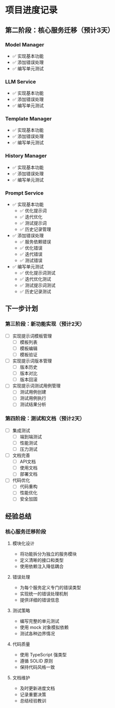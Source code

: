 # 项目进度记录

## 第二阶段：核心服务迁移（预计3天）

### Model Manager
- ✅ 实现基本功能
- ✅ 添加错误处理
- ✅ 编写单元测试

### LLM Service
- ✅ 实现基本功能
- ✅ 添加错误处理
- ✅ 编写单元测试

### Template Manager
- ✅ 实现基本功能
- ✅ 添加错误处理
- ✅ 编写单元测试

### History Manager
- ✅ 实现基本功能
- ✅ 添加错误处理
- ✅ 编写单元测试

### Prompt Service
- ✅ 实现基本功能
  - ✅ 优化提示词
  - ✅ 迭代优化
  - ✅ 测试提示词
  - ✅ 历史记录管理
- ✅ 添加错误处理
  - ✅ 服务依赖错误
  - ✅ 优化错误
  - ✅ 迭代错误
  - ✅ 测试错误
- ✅ 编写单元测试
  - ✅ 优化提示词测试
  - ✅ 迭代优化测试
  - ✅ 测试提示词测试
  - ✅ 历史记录测试

## 下一步计划

### 第三阶段：新功能实现（预计2天）
- [ ] 实现提示词模板管理
  - [ ] 模板列表
  - [ ] 模板编辑
  - [ ] 模板验证
- [ ] 实现提示词版本管理
  - [ ] 版本历史
  - [ ] 版本对比
  - [ ] 版本回滚
- [ ] 实现提示词测试用例管理
  - [ ] 测试用例创建
  - [ ] 测试用例执行
  - [ ] 测试结果分析

### 第四阶段：测试和文档（预计2天）
- [ ] 集成测试
  - [ ] 端到端测试
  - [ ] 性能测试
  - [ ] 压力测试
- [ ] 文档完善
  - [ ] API文档
  - [ ] 使用文档
  - [ ] 部署文档
- [ ] 代码优化
  - [ ] 代码重构
  - [ ] 性能优化
  - [ ] 安全加固

## 经验总结

### 核心服务迁移阶段
1. 模块化设计
   - 将功能拆分为独立的服务模块
   - 定义清晰的接口和类型
   - 使用依赖注入降低耦合

2. 错误处理
   - 为每个服务定义专门的错误类型
   - 实现统一的错误处理机制
   - 提供详细的错误信息

3. 测试策略
   - 编写完整的单元测试
   - 使用 mock 对象模拟依赖
   - 测试各种边界情况

4. 代码质量
   - 使用 TypeScript 强类型
   - 遵循 SOLID 原则
   - 保持代码风格一致

5. 文档维护
   - 及时更新进度文档
   - 记录重要决策
   - 总结经验教训 